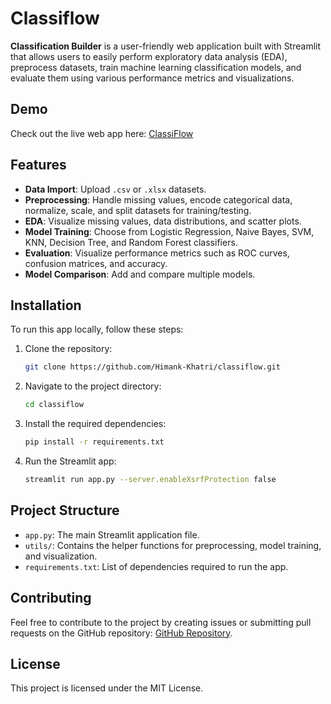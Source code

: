 # Classiflow

**Classification Builder** is a user-friendly web application built with Streamlit that allows users to easily perform exploratory data analysis (EDA), preprocess datasets, train machine learning classification models, and evaluate them using various performance metrics and visualizations.

## Demo

Check out the live web app here: [ClassiFlow](https://classiflow.streamlit.app/)


## Features

- **Data Import**: Upload `.csv` or `.xlsx` datasets.
- **Preprocessing**: Handle missing values, encode categorical data, normalize, scale, and split datasets for training/testing.
- **EDA**: Visualize missing values, data distributions, and scatter plots.
- **Model Training**: Choose from Logistic Regression, Naive Bayes, SVM, KNN, Decision Tree, and Random Forest classifiers.
- **Evaluation**: Visualize performance metrics such as ROC curves, confusion matrices, and accuracy.
- **Model Comparison**: Add and compare multiple models.

## Installation

To run this app locally, follow these steps:

1. Clone the repository:

    ```bash
    git clone https://github.com/Himank-Khatri/classiflow.git
    ```

2. Navigate to the project directory:

    ```bash
    cd classiflow
    ```

3. Install the required dependencies:

    ```bash
    pip install -r requirements.txt
    ```

4. Run the Streamlit app:

    ```bash
    streamlit run app.py --server.enableXsrfProtection false
    ```

## Project Structure

- `app.py`: The main Streamlit application file.
- `utils/`: Contains the helper functions for preprocessing, model training, and visualization.
- `requirements.txt`: List of dependencies required to run the app.

## Contributing

Feel free to contribute to the project by creating issues or submitting pull requests on the GitHub repository: [GitHub Repository](https://github.com/Himank-Khatri/ClassiFlow/).

## License

This project is licensed under the MIT License.

